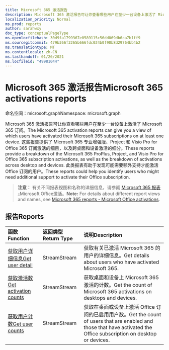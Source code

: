 ```yaml
---
title: Microsoft 365 激活报告
description: Microsoft 365 激活报告可让你查看哪些用户在至少一台设备上激活了 Microsoft 365 订阅。 这些报告提供了 Microsoft 365 专业增强版、Project 和 Visio Pro for Office 365 订阅激活的细目，以及跨桌面和设备激活的细分。 此类报表有助于发现可能需要额外支持才能激活 Office 订阅的用户。
localization_priority: Normal
ms.prod: reports
author: sarahwxy
doc_type: conceptualPageType
ms.openlocfilehash: 30d9fa1799367e0589115c56dd069db6ca7b1ff9
ms.sourcegitcommit: 479b366f3265b666fdc024b0f90b8d29764bb4b2
ms.translationtype: MT
ms.contentlocale: zh-CN
ms.lasthandoff: 01/26/2021
ms.locfileid: "49981044"
---
```

# <a name="microsoft-365-activations-reports"></a><span data-ttu-id="42e34-105">Microsoft 365 激活报告</span><span class="sxs-lookup"><span data-stu-id="42e34-105">Microsoft 365 activations reports</span></span>

<span data-ttu-id="42e34-106">命名空间：microsoft.graph</span><span class="sxs-lookup"><span data-stu-id="42e34-106">Namespace: microsoft.graph</span></span>

<span data-ttu-id="42e34-107">Microsoft 365 激活报告可让你查看哪些用户在至少一台设备上激活了 Microsoft 365 订阅。</span><span class="sxs-lookup"><span data-stu-id="42e34-107">The Microsoft 365 activation reports can give you a view of which users have activated their Microsoft 365 subscriptions on at least one device.</span></span> <span data-ttu-id="42e34-108">这些报告提供了 Microsoft 365 专业增强版、Project 和 Visio Pro for Office 365 订阅激活的细目，以及跨桌面和设备激活的细分。</span><span class="sxs-lookup"><span data-stu-id="42e34-108">These reports provide a breakdown of the Microsoft 365 ProPlus, Project, and Visio Pro for Office 365 subscription activations, as well as the breakdown of activations across desktop and devices.</span></span> <span data-ttu-id="42e34-109">此类报表有助于发现可能需要额外支持才能激活 Office 订阅的用户。</span><span class="sxs-lookup"><span data-stu-id="42e34-109">These reports could help you identify users who might need additional support to activate their Office subscription.</span></span>

> <span data-ttu-id="42e34-110">**注意：** 有关不同报表视图和名称的详细信息，请参阅 [Microsoft 365 报表 -](https://support.office.com/client/Office-activations-87c24ae2-82e0-4d1e-be01-c3bcc3f18c60)Microsoft Office激活。</span><span class="sxs-lookup"><span data-stu-id="42e34-110">**Note:** For details about different report views and names, see [Microsoft 365 reports - Microsoft Office activations](https://support.office.com/client/Office-activations-87c24ae2-82e0-4d1e-be01-c3bcc3f18c60).</span></span>

## <a name="reports"></a><span data-ttu-id="42e34-111">报告</span><span class="sxs-lookup"><span data-stu-id="42e34-111">Reports</span></span>
| <span data-ttu-id="42e34-112">函数</span><span class="sxs-lookup"><span data-stu-id="42e34-112">Function</span></span>                                 | <span data-ttu-id="42e34-113">返回类型</span><span class="sxs-lookup"><span data-stu-id="42e34-113">Return Type</span></span> | <span data-ttu-id="42e34-114">说明</span><span class="sxs-lookup"><span data-stu-id="42e34-114">Description</span></span>                              |
| :--------------------------------------- | :---------- | :--------------------------------------- |
| [<span data-ttu-id="42e34-115">获取用户详细信息</span><span class="sxs-lookup"><span data-stu-id="42e34-115">Get user detail</span></span>](../api/reportroot-getoffice365activationsuserdetail.md) | <span data-ttu-id="42e34-116">Stream</span><span class="sxs-lookup"><span data-stu-id="42e34-116">Stream</span></span>      | <span data-ttu-id="42e34-117">获取有关已激活 Microsoft 365 的用户的详细信息。</span><span class="sxs-lookup"><span data-stu-id="42e34-117">Get details about users who have activated Microsoft 365.</span></span> |
| [<span data-ttu-id="42e34-118">获取激活数</span><span class="sxs-lookup"><span data-stu-id="42e34-118">Get activation counts</span></span>](../api/reportroot-getoffice365activationcounts.md) | <span data-ttu-id="42e34-119">Stream</span><span class="sxs-lookup"><span data-stu-id="42e34-119">Stream</span></span>      | <span data-ttu-id="42e34-120">获取桌面和设备上 Microsoft 365 激活的计数。</span><span class="sxs-lookup"><span data-stu-id="42e34-120">Get the count of Microsoft 365 activations on desktops and devices.</span></span> |
| [<span data-ttu-id="42e34-121">获取用户计数</span><span class="sxs-lookup"><span data-stu-id="42e34-121">Get user counts</span></span>](../api/reportroot-getoffice365activationsusercounts.md) | <span data-ttu-id="42e34-122">Stream</span><span class="sxs-lookup"><span data-stu-id="42e34-122">Stream</span></span>      | <span data-ttu-id="42e34-123">获取在桌面或设备上激活 Office 订阅的已启用用户数。</span><span class="sxs-lookup"><span data-stu-id="42e34-123">Get the count of users that are enabled and those that have activated the Office subscription on desktop or devices.</span></span> |

